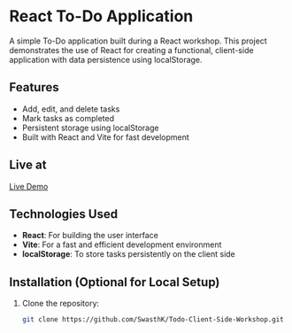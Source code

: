 # React To-Do Application

A simple To-Do application built during a React workshop. This project demonstrates the use of React for creating a functional, client-side application with data persistence using localStorage.

## Features

- Add, edit, and delete tasks
- Mark tasks as completed
- Persistent storage using localStorage
- Built with React and Vite for fast development

## Live at

[Live Demo](https://todo-workshop.vercel.app/)

## Technologies Used

- **React**: For building the user interface
- **Vite**: For a fast and efficient development environment
- **localStorage**: To store tasks persistently on the client side

## Installation (Optional for Local Setup)

1. Clone the repository:
   ```bash
   git clone https://github.com/SwasthK/Todo-Client-Side-Workshop.git
